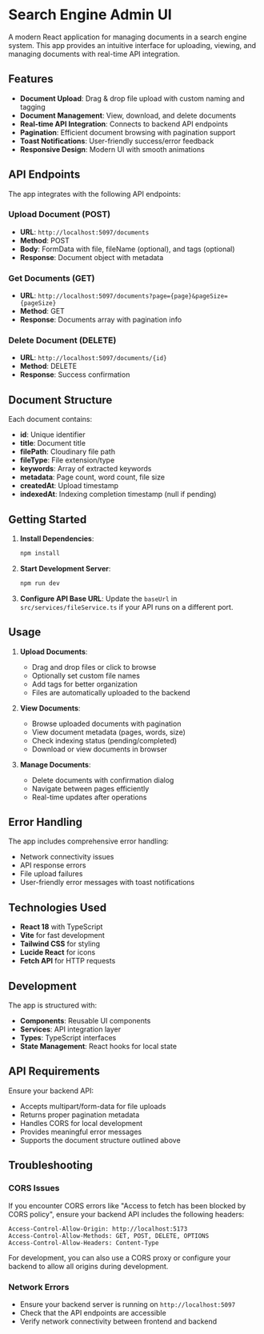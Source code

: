 # Search Engine Admin UI

A modern React application for managing documents in a search engine system. This app provides an intuitive interface for uploading, viewing, and managing documents with real-time API integration.

## Features

- **Document Upload**: Drag & drop file upload with custom naming and tagging
- **Document Management**: View, download, and delete documents
- **Real-time API Integration**: Connects to backend API endpoints
- **Pagination**: Efficient document browsing with pagination support
- **Toast Notifications**: User-friendly success/error feedback
- **Responsive Design**: Modern UI with smooth animations

## API Endpoints

The app integrates with the following API endpoints:

### Upload Document (POST)
- **URL**: `http://localhost:5097/documents`
- **Method**: POST
- **Body**: FormData with file, fileName (optional), and tags (optional)
- **Response**: Document object with metadata

### Get Documents (GET)
- **URL**: `http://localhost:5097/documents?page={page}&pageSize={pageSize}`
- **Method**: GET
- **Response**: Documents array with pagination info

### Delete Document (DELETE)
- **URL**: `http://localhost:5097/documents/{id}`
- **Method**: DELETE
- **Response**: Success confirmation

## Document Structure

Each document contains:
- **id**: Unique identifier
- **title**: Document title
- **filePath**: Cloudinary file path
- **fileType**: File extension/type
- **keywords**: Array of extracted keywords
- **metadata**: Page count, word count, file size
- **createdAt**: Upload timestamp
- **indexedAt**: Indexing completion timestamp (null if pending)

## Getting Started

1. **Install Dependencies**:
   ```bash
   npm install
   ```

2. **Start Development Server**:
   ```bash
   npm run dev
   ```

3. **Configure API Base URL**:
   Update the `baseUrl` in `src/services/fileService.ts` if your API runs on a different port.

## Usage

1. **Upload Documents**:
   - Drag and drop files or click to browse
   - Optionally set custom file names
   - Add tags for better organization
   - Files are automatically uploaded to the backend

2. **View Documents**:
   - Browse uploaded documents with pagination
   - View document metadata (pages, words, size)
   - Check indexing status (pending/completed)
   - Download or view documents in browser

3. **Manage Documents**:
   - Delete documents with confirmation dialog
   - Navigate between pages efficiently
   - Real-time updates after operations

## Error Handling

The app includes comprehensive error handling:
- Network connectivity issues
- API response errors
- File upload failures
- User-friendly error messages with toast notifications

## Technologies Used

- **React 18** with TypeScript
- **Vite** for fast development
- **Tailwind CSS** for styling
- **Lucide React** for icons
- **Fetch API** for HTTP requests

## Development

The app is structured with:
- **Components**: Reusable UI components
- **Services**: API integration layer
- **Types**: TypeScript interfaces
- **State Management**: React hooks for local state

## API Requirements

Ensure your backend API:
- Accepts multipart/form-data for file uploads
- Returns proper pagination metadata
- Handles CORS for local development
- Provides meaningful error messages
- Supports the document structure outlined above

## Troubleshooting

### CORS Issues
If you encounter CORS errors like "Access to fetch has been blocked by CORS policy", ensure your backend API includes the following headers:

```
Access-Control-Allow-Origin: http://localhost:5173
Access-Control-Allow-Methods: GET, POST, DELETE, OPTIONS
Access-Control-Allow-Headers: Content-Type
```

For development, you can also use a CORS proxy or configure your backend to allow all origins during development.

### Network Errors
- Ensure your backend server is running on `http://localhost:5097`
- Check that the API endpoints are accessible
- Verify network connectivity between frontend and backend
